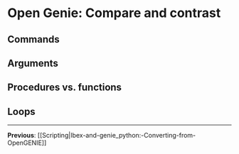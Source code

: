 Open Genie: Compare and contrast
================================

Commands
--------

Arguments
---------

Procedures vs. functions
------------------------

Loops
-----

-------------------------------------------------------------------------------

**Previous**: [[Scripting|Ibex-and-genie_python:-Converting-from-OpenGENIE]]
   